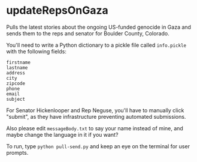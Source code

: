 # updateRepsOnGaza
Pulls the latest stories about the ongoing US-funded genocide in Gaza and sends them to the reps and senator for Boulder County, Colorado.

You'll need to write a Python dictionary to a pickle file called `info.pickle` with the following fields:
```
firstname
lastname
address
city
zipcode
phone
email
subject
```

For Senator Hickenlooper and Rep Neguse, you'll have to manually click "submit", as they have infrastructure preventing automated submissions.

Also please edit `messageBody.txt` to say your name instead of mine, and maybe change the language in it if you want?

To run, type `python pull-send.py` and keep an eye on the terminal for user prompts.